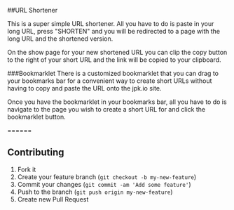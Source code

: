 ##URL Shortener

This is a super simple URL shortener. All you have to do is paste in your long
URL, press "SHORTEN" and you will be redirected to a page with the long URL
and the shortened version.

On the show page for your new shortened URL you can clip the copy button to the
right of your short URL and the link will be copied to your clipboard.

###Bookmarklet
There is a customized bookmarklet that you can drag to your bookmarks bar for a
convenient way to create short URLs without having to copy and paste the URL
onto the jpk.io site.

Once you have the bookmarklet in your bookmarks bar, all you have to do is
navigate to the page you wish to create a short URL for and click the
bookmarklet button.

======

## Contributing

1. Fork it
2. Create your feature branch (`git checkout -b my-new-feature`)
3. Commit your changes (`git commit -am 'Add some feature'`)
4. Push to the branch (`git push origin my-new-feature`)
5. Create new Pull Request
